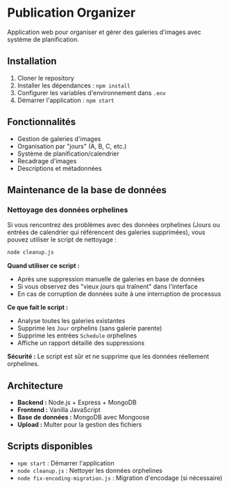 # Publication Organizer

Application web pour organiser et gérer des galeries d'images avec système de planification.

## Installation

1. Cloner le repository
2. Installer les dépendances : `npm install`
3. Configurer les variables d'environnement dans `.env`
4. Démarrer l'application : `npm start`

## Fonctionnalités

- Gestion de galeries d'images
- Organisation par "jours" (A, B, C, etc.)
- Système de planification/calendrier
- Recadrage d'images
- Descriptions et métadonnées

## Maintenance de la base de données

### Nettoyage des données orphelines

Si vous rencontrez des problèmes avec des données orphelines (Jours ou entrées de calendrier qui référencent des galeries supprimées), vous pouvez utiliser le script de nettoyage :

```bash
node cleanup.js
```

**Quand utiliser ce script :**
- Après une suppression manuelle de galeries en base de données
- Si vous observez des "vieux jours qui traînent" dans l'interface
- En cas de corruption de données suite à une interruption de processus

**Ce que fait le script :**
- Analyse toutes les galeries existantes
- Supprime les `Jour` orphelins (sans galerie parente)
- Supprime les entrées `Schedule` orphelines
- Affiche un rapport détaillé des suppressions

**Sécurité :** Le script est sûr et ne supprime que les données réellement orphelines.

## Architecture

- **Backend :** Node.js + Express + MongoDB
- **Frontend :** Vanilla JavaScript
- **Base de données :** MongoDB avec Mongoose
- **Upload :** Multer pour la gestion des fichiers

## Scripts disponibles

- `npm start` : Démarrer l'application
- `node cleanup.js` : Nettoyer les données orphelines
- `node fix-encoding-migration.js` : Migration d'encodage (si nécessaire)